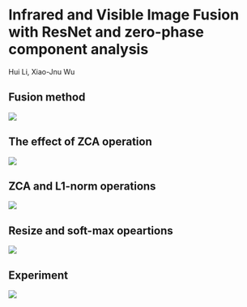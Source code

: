 # Infrared and Visible Image Fusion with ResNet and zero-phase component analysis
Hui Li, Xiao-Jnu Wu

## Fusion method
![](https://github.com/exceptionLi/imagefusion_resnet50/blob/master/figures/framework.png)

## The effect of ZCA operation
![](https://github.com/exceptionLi/imagefusion_resnet50/blob/master/figures/zca_operation.png)

## ZCA and L1-norm operations
![](https://github.com/exceptionLi/imagefusion_resnet50/blob/master/figures/zca_l1norm.png)

## Resize and soft-max opeartions
![](https://github.com/exceptionLi/imagefusion_resnet50/blob/master/figures/soft_max.png)


## Experiment
![](https://github.com/exceptionLi/imagefusion_resnet50/blob/master/figures/results.png)
